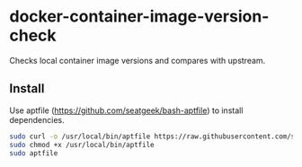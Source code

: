 # docker-container-image-version-check
Checks local container image versions and compares with upstream.

## Install

Use aptfile (https://github.com/seatgeek/bash-aptfile) to install dependencies.

```bash
sudo curl -o /usr/local/bin/aptfile https://raw.githubusercontent.com/seatgeek/bash-aptfile/master/bin/aptfile
sudo chmod +x /usr/local/bin/aptfile
sudo aptfile
```



